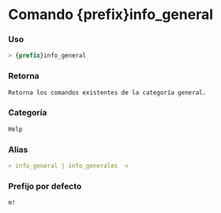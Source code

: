 # Comando {prefix}info_general

### Uso
```css
> {prefix}info_general
```

### Retorna
```md
Retorna los comandos existentes de la categoría general.
```

### Categoría
```md
Help
```

### Alias
```md
> info_general | info_generales  <
```

### Prefijo por defecto
```css
m!
```